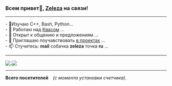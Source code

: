### Всем привет👋, **[Zeleza](https://forum.keenetic.com/profile/20603-zeleza/)** на связи!

---

<div align="left" >- 🌱Изучаю C++, Bash, Python...<br>
- 🔭 Работаю над <a href=https://github.com/qzeleza/kvas>Квасом</a> ...<br>
- 💬 Открыт к общению и предложениям ...<br>
- 👯 Приглашаю поучавствовать <a href=https://github.com/qzeleza?tab=repositories>в проектах</a> ...<br>
- 📫 Стучитесь: <b>mail</b> собачка <b>zeleza</b> точка <b>ru</b> ...</div>

---
    
<a href="https://github.com/anuraghazra/github-readme-stats">
  <img align="center" src="https://github-readme-stats.vercel.app/api?username=qzeleza&show_icons=true&theme=transparent&hide_border=true&custom_title=Моя&nbsp;статистика&nbsp;на&nbsp;Github&include_all_commits=false&line_height=40" />
</a>
<a href="https://github.com/anuraghazra/github-readme-stats">
  <img align="center" src="https://github-readme-stats.vercel.app/api/top-langs/?username=qzeleza&layout=default&langs_count=5&theme=transparent&hide_border=true&custom_title=Мои&nbsp;языки&nbsp;программирования&hide_rank=true" />
</a>


---

<div align="left"><b>Всего посетителей&nbsp;&nbsp;</b>
<img align="center" src="https://profile-counter.glitch.me/qzeleza/count.svg" alt="" />
<i>(с момента установки счетчика)</i>.
</div>

<!--
**qzeleza/qzeleza** is a ✨ _special_ ✨ repository because its `README.md` (this file) appears on your GitHub profile.

Here are some ideas to get you started:

- 🔭 I’m currently working on ...
- 🌱 I’m currently learning ...
- 👯 I’m looking to collaborate on ...
- 🤔 I’m looking for help with ...
- 💬 Ask me about ...
- 📫 How to reach me: ...
- 😄 Pronouns: ...
- ⚡ Fun fact: ...
-->
